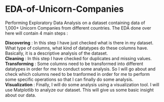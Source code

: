 # EDA-of-Unicorn-Companies

Performing Exploratory Data Analysis on a dataset containing data of 1,000+ Unicorn Companies from different countries. The EDA done over here will contain 4 main steps :

**Discovering** : In this step I have just checked what is there in my dataset. What type of columns, what kind of datatypes do these columns have. Basically, it is a descriptive analysis of the dataset. <br>
**Cleaning** : In this step I have checked for duplicates and missing values.
**Transforming** : Some columns need to be transformed into different datatypes in order for me to conduct some analysis. So I will go about and check which columns need to be tranformed in order for me to perform some specific operations so that I can finally do some analysis.
**Visualization** : Finally, I will do some analysis using a visualization tool. I will use Matplotlib to analyze our dataset. This will give us some basic insight about our data.
